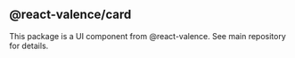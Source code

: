## @react-valence/card 

This package is a UI component from @react-valence. See main repository for details.